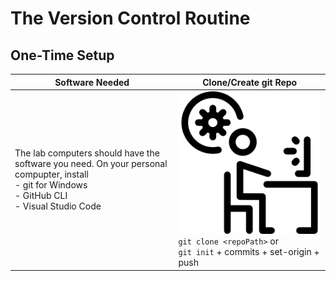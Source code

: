 # The Version Control Routine

## One-Time Setup

| Software Needed | Clone/Create git Repo |
|--|--|
| The lab computers should have the software you need. On your personal compupter, install <br />- git for Windows <br />- GitHub CLI <br />- Visual Studio Code | ![](./Images/working-progress.png) <br />`git clone <repoPath>` or <br />`git init` + commits + set-origin + push |



